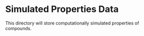 # Simulated Properties Data
This directory will store computationally simulated properties of compounds.
